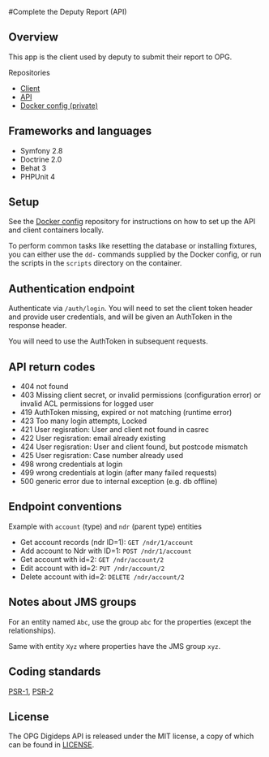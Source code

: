 #Complete the Deputy Report (API)

## Overview

This app is the client used by deputy to submit their report to OPG.


Repositories
 - [Client](https://github.com/ministryofjustice/opg-digi-deps-client)
 - [API](https://github.com/ministryofjustice/opg-digi-deps-client)
 - [Docker config (private)](https://github.com/ministryofjustice/opg-digi-deps-docker)

## Frameworks and languages

- Symfony 2.8
- Doctrine 2.0
- Behat 3
- PHPUnit 4

## Setup

See the [Docker config](https://github.com/ministryofjustice/opg-digi-deps-docker) repository for instructions on how to set up the API and client containers locally.

To perform common tasks like resetting the database or installing fixtures, you can either use the `dd-` commands supplied by the Docker config, or run the scripts in the `scripts` directory on the container.

## Authentication endpoint
Authenticate via `/auth/login`. You will need to set the client token header and provide user credentials, and will be given an AuthToken in the response header.

You will need to use the AuthToken in subsequent requests.

## API return codes

* 404 not found
* 403 Missing client secret, or invalid permissions (configuration error) or invalid ACL permissions for logged user
* 419 AuthToken missing, expired or not matching (runtime error)
* 423 Too many login attempts, Locked
* 421 User regisration: User and client not found in casrec
* 422 User regisration: email already existing
* 424 User regisration: User and client found, but postcode mismatch
* 425 User regisration: Case number already used
* 498 wrong credentials at login
* 499 wrong credentials at login (after many failed requests)
* 500 generic error due to internal exception (e.g. db offline)

## Endpoint conventions

Example with `account` (type) and `ndr` (parent type) entities

 * Get account records (ndr ID=1): `GET /ndr/1/account`
 * Add account to Ndr with ID=1: `POST /ndr/1/account`
 * Get account with id=2:  `GET /ndr/account/2`
 * Edit account with id=2: `PUT /ndr/account/2`
 * Delete account with id=2: `DELETE /ndr/account/2`


## Notes about JMS groups
For an entity named `Abc`, use the group `abc` for the properties (except the relationships).

Same with entity `Xyz` where properties have the JMS group `xyz`.

## Coding standards

[PSR-1](http://www.php-fig.org/psr/psr-1/), [PSR-2](http://www.php-fig.org/psr/psr-2/)

## License

The OPG Digideps API is released under the MIT license, a copy of which can be found in [LICENSE](LICENSE).






